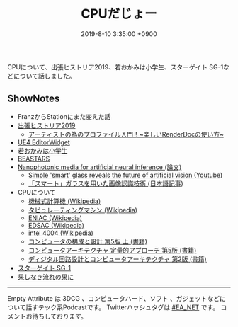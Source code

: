﻿---
actor_ids:
  - kou
  - hikaru
audio_file_path: /audio/14.mp3
audio_file_size: 55
date: 2019-8-10 3:35:00 +0900
description: CPUについて、出張ヒストリア2019、若おかみは小学生、スターゲイト SG-1などについて話しました
duration: "121:00"
layout: article
title: 14. CPUだじょー
---

CPUについて、出張ヒストリア2019、若おかみは小学生、スターゲイト SG-1などについて話しました。

## ShowNotes

- FranzからStationにまた変えた話
- [出張ヒストリア2019](http://historia.co.jp/archives/12449/)
    - [アーティストの為のプロファイル入門！~楽しいRenderDocの使い方~](https://www.slideshare.net/EpicGamesJapan/renderdoc)
- [UE4 EditorWidget](https://qiita.com/EGJ-Kaz_Okada/items/9f530db3b53d0fde3f20)
- [若おかみは小学生](https://www.waka-okami.jp/movie/) 
- [BEASTARS](https://www.akitashoten.co.jp/works/beastars/) 
- [Nanophotonic media for artificial neural inference (論文)](https://www.osapublishing.org/prj/fulltext.cfm?uri=prj-7-8-823&id=415059)
    - [Simple 'smart' glass reveals the future of artificial vision (Youtube)](https://www.youtube.com/watch?v=o4VruFS14NM)
    - [「スマート」ガラスを用いた画像認識技術 (日本語記事)](https://fabcross.jp/news/2019/20190807_smart-glass.html)
- CPUについて
    - [機械式計算機 (Wikipedia)](https://ja.wikipedia.org/wiki/%E6%A9%9F%E6%A2%B0%E5%BC%8F%E8%A8%88%E7%AE%97%E6%A9%9F)
    - [タビュレーティングマシン (Wikipedia)](https://ja.wikipedia.org/wiki/%E3%82%BF%E3%83%93%E3%83%A5%E3%83%AC%E3%83%BC%E3%83%86%E3%82%A3%E3%83%B3%E3%82%B0%E3%83%9E%E3%82%B7%E3%83%B3)
    - [ENIAC (Wikipedia)](https://ja.wikipedia.org/wiki/ENIAC)
    - [EDSAC (Wikipedia)](https://ja.wikipedia.org/wiki/EDSAC)
    - [intel 4004 (Wikipedia)](https://ja.wikipedia.org/wiki/Intel_4004)
    - [コンピュータの構成と設計 第5版 上 (書籍)](https://www.amazon.co.jp/dp/B00UJ42A0K/)
    - [コンピュータアーキテクチャ 定量的アプローチ 第5版 (書籍)](https://www.amazon.co.jp/dp/4798126233)
    - [ディジタル回路設計とコンピュータアーキテクチャ 第2版 (書籍)](https://www.amazon.co.jp/dp/)
- [スターゲイト SG-1](https://www.amazon.co.jp/dp/B000069I78)
- [果しなき流れの果に](https://www.amazon.co.jp/dp/B00W2ZRC5W)

---

Empty Attribute は 3DCG 、コンピュータハード、ソフト 、ガジェットなどについて話すテック系Podcastです。
Twitterハッシュタグは [#EA_NET](https://twitter.com/intent/tweet?hashtags=EA_Net) です。
コメントお待ちしております。